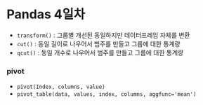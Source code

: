 # Pandas 4일차

- `transform()` : 그룹별 개선된 동일하지만 데이터프레임 자체를 변환
- `cut()` : 동일 길이로 나우어서 범주를 만들고 그룹에 대한 통계량
- `qcut()` : 동일 개수로 나우어서 범주를 만들고 그룹에 대한 통계량



### pivot

- `pivot(Index, columns, value)`
- `pivot_table(data, values, index, columns, aggfunc='mean')`